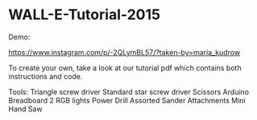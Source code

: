 # WALL-E-Tutorial-2015

Demo:

https://www.instagram.com/p/-2QLymBL57/?taken-by=maria_kudrow

To create your own, take a look at our tutorial pdf which contains both instructions and code.

Tools: 
Triangle screw driver
Standard star screw driver
Scissors
Arduino
Breadboard
2 RGB lights
Power Drill 
Assorted Sander Attachments
Mini Hand Saw










